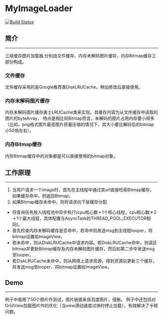 # MyImageLoader 
[![Build Status](https://travis-ci.org/WrongChao/MyImageLoader.svg?branch=master)](https://travis-ci.org/WrongChao/MyImageLoade)

## 简介
----

三级缓存图片加载器,分别由文件缓存、内存未解码图片缓存，内存Bitmap缓存三部分构成。

### 文件缓存
文件缓存采用的是Google推荐类DiskLRUCache，稍加修改后直接使用。

### 内存未解码图片缓存
内存未解码图片缓存勇士LRUCache类来实现。其缓存内容为从文件缓存中读取的图片的byteArray，
特点是相比较Bitmap而言，未解码的图片占用内存要小得多（比如，png格式图片最高图片质量压缩的情况下，其大小要比解码后的bitmap小50倍左右）。

### 内存Bitmap缓存
内存Bitmap缓存中的对象都是可以直接使用的bitmap对象。

## 工作原理
---

1. 当用户请求一个image时，首先在主线程中通过其url直接检索Bitmap缓存，如果缓存命中，则返回Bitmap。
2. 如果Bitmap缓存未命中，则将请求向下层缓存分配.
- 将查询任务放入线程池中异步执行(cpu核心数＋1个核心线程，cpu核心数＊2＋1个最大线程，具体配置与AsyncTask的THREAD_POOL_EXECUTOR相同)。
- 首先检查内存未解码缓存是否命中，若命中则发送msg到主线程looper，将bitmap设置给ImageView。
- 若未命中，则从DiskLRUCache中请求内容。若DiskLRUCache命中，则读区bitmap并更新Bitmap缓存及内存未解码图片缓存，然后如第二步中发送msg至looper。
- 若DiskLRUCache未命中，则从网络上请求资源，得到资源后更新三个缓存，并发送msg至looper，将bitmap设置给ImageView。

## Demo
---
例子中我用了50个图片作测试，图片链接来自百度图片，侵删。
例子中还包括对GridView加载图片作的优化（当view滑动速度过快时停止加载），有效解决了卡顿问题。